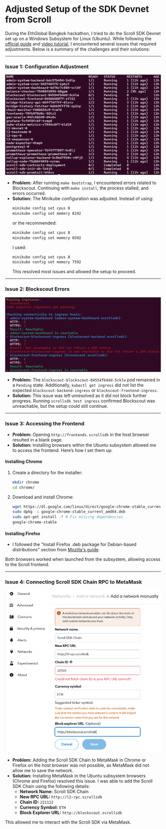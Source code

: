 
# **Adjusted Setup of the SDK Devnet from Scroll**

During the EthGlobal Bangkok hackathon, I tried to do the Scroll SDK Devnet set up on a Windows Subsystem for Linux (Ubuntu). While following the [official guide](https://docs.scroll.io/en/sdk/guides/devnet-deployment/) and [video tutorial](https://www.youtube.com/watch?v=r7MMAg0Menw), I encountered several issues that required adjustments. Below is a summary of the challenges and their solutions:

---

### **Issue 1: Configuration Adjustment**

![Pending Blockscout pod](./images/blockscout_pending.png)

- **Problem:** After running `make bootstrap`, I encountered errors related to Blockscout. Continuing with `make install`, the process stalled, and errors occurred.
- **Solution:** The Minikube configuration was adjusted. Instead of using:
    ```bash
    minikube config set cpus 8
    minikube config set memory 8192
    ```
    or the recommended:
    ```bash
    minikube config set cpus 8
    minikube config set memory 6592
    ```
    I used:
    ```bash
    minikube config set cpus 8
    minikube config set memory 7592
    ```
    This resolved most issues and allowed the setup to proceed.

---

### **Issue 2: Blockscout Errors**

![Missing Blockscout ingresses](./images/code_blockscout_error.png)

- **Problem:** 
The `blockscout-blockscout-84554fb4dd-5cklw` pod remained in a `Pending` state. Additionally, `kubectl get ingress` did not list the expected `blockscout-backend-ingress` or `blockscout-frontend-ingress`.
- **Solution:** This issue was left unresolved as it did not block further progress. Running `scrollsdk test ingress` confirmed Blockscout was unreachable, but the setup could still continue.

---

### **Issue 3: Accessing the Frontend**
- **Problem:** Opening `http://frontends.scrollsdk` in the host browser resulted in a blank page.
- **Solution:** Installing browsers within the Ubuntu subsystem allowed me to access the frontend. Here’s how I set them up:

#### **Installing Chrome**
1. Create a directory for the installer:
   ```bash
   mkdir chrome
   cd chrome/
   ```
2. Download and install Chrome:
   ```bash
   wget https://dl.google.com/linux/direct/google-chrome-stable_current_amd64.deb
   sudo dpkg -i google-chrome-stable_current_amd64.deb
   sudo apt-get install -f # Fix missing dependencies
   google-chrome-stable
   ```

#### **Installing Firefox**
- I followed the "Install Firefox .deb package for Debian-based distributions" section from [Mozilla's guide](https://support.mozilla.org/en-US/kb/install-firefox-linux).

Both browsers worked when launched from the subsystem, allowing access to the Scroll frontend.

---

### **Issue 4: Connecting Scroll SDK Chain RPC to MetaMask**

![MetaMask error](./images/metamask_error.png)

- **Problem:** Adding the Scroll SDK Chain to MetaMask in Chrome or Firefox on the host browser was not possible, as MetaMask did not allow me to save the network.
- **Solution:** Installing MetaMask in the Ubuntu subsystem browsers (Chrome and Firefox) resolved this issue. I was able to add the Scroll SDK Chain using the following details:
  - **Network Name:** Scroll SDK Chain  
  - **New RPC URL:** `http://l2-rpc.scrollsdk`  
  - **Chain ID:** `221122`  
  - **Currency Symbol:** `ETH`
  - **Block Explorer URL:** `http://blockscout.scrollsdk`

This allowed me to interact with the Scroll SDK via MetaMask.
